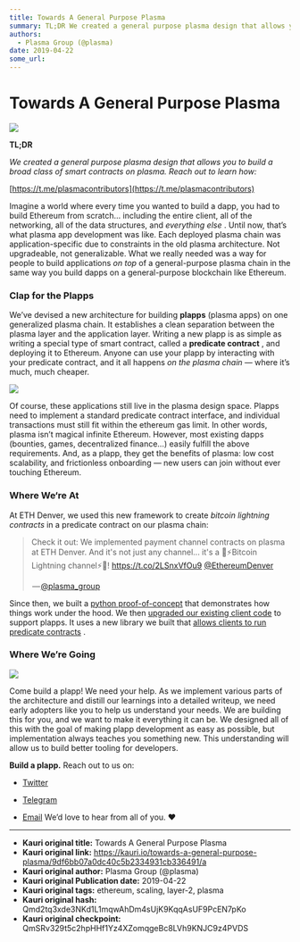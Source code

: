 ```yaml
---
title: Towards A General Purpose Plasma
summary: TL;DR We created a general purpose plasma design that allows you to build a broad class of smart contracts on plasma. Reach out to learn how- https-//t.me/plasmacontributors Imagine a world where every time you wanted to build a dapp, you had to build Ethereum from scratch… including the entire client, all of the networking, all of the data structures, and everything else . Until now, that’s what plasma app development was like. Each deployed plasma chain was application-specific due to constrai
authors:
  - Plasma Group (@plasma)
date: 2019-04-22
some_url: 
---
```


# Towards A General Purpose Plasma



![](https://ipfs.infura.io/ipfs/QmaU2gy4bgn1EuA1TdK7GMpzbKJWHUwe9XdnsSQj9qVa9a)

 
**TL;DR**
  
_We created a general purpose plasma design that allows you to build a broad class of smart contracts on plasma. Reach out to learn how:_
  
[https://t.me/plasmacontributors](https://t.me/plasmacontributors)
 
Imagine a world where every time you wanted to build a dapp, you had to build Ethereum from scratch… including the entire client, all of the networking, all of the data structures, and 
_everything else_
 .
Until now, that’s what plasma app development was like. Each deployed plasma chain was application-specific due to constraints in the old plasma architecture. Not upgradeable, not generalizable.
What we really needed was a way for people to build applications 
_on top_
 of a general-purpose plasma chain in the same way you build dapps on a general-purpose blockchain like Ethereum.

### Clap for the Plapps
We’ve devised a new architecture for building 
**plapps**
 (plasma apps) on one generalized plasma chain. It establishes a clean separation between the plasma layer and the application layer.
Writing a new plapp is as simple as writing a special type of smart contract, called a 
**predicate contract**
 , and deploying it to Ethereum. Anyone can use your plapp by interacting with your predicate contract, and it all happens 
_on the plasma chain —_
 where it’s much, much cheaper.

![](https://ipfs.infura.io/ipfs/QmaGRXm2WioGgfU3wbV6KkqTc4t3b9Aq5sSPYtP9v161LY)

Of course, these applications still live in the plasma design space. Plapps need to implement a standard predicate contract interface, and individual transactions must still fit within the ethereum gas limit.
In other words, plasma isn’t magical infinite Ethereum. However, most existing dapps (bounties, games, decentralized finance…) easily fulfill the above requirements. And, as a plapp, they get the benefits of plasma: low cost scalability, and frictionless onboarding — new users can join without ever touching Ethereum.

### Where We‘re At
At ETH Denver, we used this new framework to create 
_bitcoin lightning contracts_
 in a predicate contract on our plasma chain:

<blockquote class="twitter-tweet" data-align="center" data-conversation="none" data-dnt="true"><p>Check it out: We implemented payment channel contracts on plasma at ETH Denver. And it's not just any channel... it's a 🔮⚡️Bitcoin Lightning channel⚡️🔮! <a href="https://t.co/2LSnxVfOu9" rel="nofollow">https://t.co/2LSnxVfOu9</a> <a href="http://twitter.com/EthereumDenver" target="_blank" title="Twitter profile for @EthereumDenver">@EthereumDenver</a></p><p> — <a href="https://twitter.com/plasma_group/status/1097983085855965185">@plasma_group</a></p></blockquote>

Since then, we built a 
[python proof-of-concept](https://github.com/plasma-group/research/tree/master/gen-plasma)
 that demonstrates how things work under the hood.
We then 
[upgraded our existing client code](https://github.com/plasma-group/plasma-core/tree/refactor-ts)
 to support plapps. It uses a new library we built that 
[allows clients to run predicate contracts](https://github.com/plasma-group/plasma-verifier)
 .

### Where We’re Going

![](https://ipfs.infura.io/ipfs/QmexiWUkjWdzTbA4smdACuyVnMRibJVG8T5aQcMSEHzKa5)

Come build a plapp! We need your help. As we implement various parts of the architecture and distill our learnings into a detailed writeup, we need early adopters like you to help us understand your needs. We are building this for you, and we want to make it everything it can be.
We designed all of this with the goal of making plapp development as easy as possible, but implementation always teaches you something new. This understanding will allow us to build better tooling for developers.
 
**Build a plapp.**
 Reach out to us on:



 *  [Twitter](https://twitter.com/plasma_group) 

 *  [Telegram](https://t.me/plasmacontributors) 

 *  [Email](mailto:projects@plasma.group) 
We’d love to hear from all of you. ❤



---

- **Kauri original title:** Towards A General Purpose Plasma
- **Kauri original link:** https://kauri.io/towards-a-general-purpose-plasma/9df6bb07a0dc40c5b2334931cb336491/a
- **Kauri original author:** Plasma Group (@plasma)
- **Kauri original Publication date:** 2019-04-22
- **Kauri original tags:** ethereum, scaling, layer-2, plasma
- **Kauri original hash:** Qmd2tq3xde3NKd1L1mqwAhDm4sUjK9KqqAsUF9PcEN7pKo
- **Kauri original checkpoint:** QmSRv329t5c2hpHHf1Yz4XZomqgeBc8LVh9KNJC9z4PVDS



